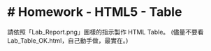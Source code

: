 # # Homework - HTML5 - Table

請依照「Lab_Report.png」圖樣的指示製作 HTML Table。
(儘量不要看 Lab_Table_OK.html，自己動手做，最實在。)
